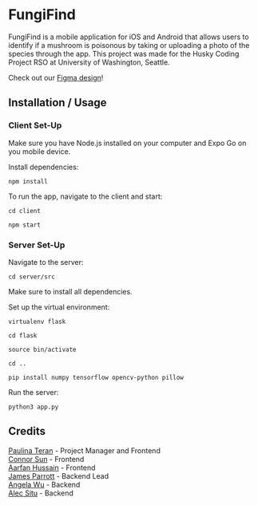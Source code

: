 # FungiFind
FungiFind is a mobile application for iOS and Android that allows users to identify if a mushroom is poisonous by taking or uploading a photo of the species through the app. This project was made for the Husky Coding Project RSO at University of Washington, Seattle.

Check out our [Figma design](https://www.figma.com/file/5jvVQx2kV1F6DvpRpBQqyH/FungiFind?type=design&node-id=148%3A2&mode=design&t=xJEhWo4EEEgBctaL-1)!

## Installation / Usage

<!-- ### Model Set-Up

[Download the model](https://drive.google.com/drive/u/1/folders/1DM6uPu0wTsioXFdnRzWzRy-jyfy72zsM) and save
under /server/mushroom_models -->

### Client Set-Up

Make sure you have Node.js installed on your computer and Expo Go on you mobile device.

Install dependencies:
```
npm install
```

To run the app, navigate to the client and start:
```
cd client
```
```
npm start
```

### Server Set-Up

Navigate to the server:
```
cd server/src
```

Make sure to install all dependencies.

Set up the virtual environment:
```
virtualenv flask
```
```
cd flask
```
```
source bin/activate
```
```
cd ..
```
```
pip install numpy tensorflow opencv-python pillow
```

Run the server:

```
python3 app.py
```

## Credits
[Paulina Teran](https://github.com/paulitera) - Project Manager and Frontend\
[Connor Sun](https://github.com/connorsun) - Frontend\
[Aarfan Hussain](https://github.com/AHussain101) - Frontend\
[James Parrott](https://github.com/jamesdwa) - Backend Lead\
[Angela Wu](https://github.com/angelawu688) - Backend\
[Alec Situ](https://github.com/Err0r64) - Backend